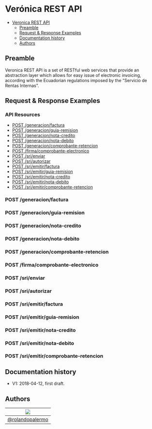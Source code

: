 # Verónica REST API
<!-- TOC depthFrom:1 depthTo:2 withLinks:1 updateOnSave:1 orderedList:0 -->

- [Veronica REST API](#veronica-rest-api)
	- [Preamble](#preamble)
	- [Request & Response Examples](#request--response-examples)
	- [Documentation history](#documentation-history)
	- [Authors](#authors)

<!-- /TOC -->
## Preamble
Veronica REST API is a set of RESTful web services that provide an abstraction layer which allows for easy issue of electronic invoicing, according with the Ecuadorian regulations imposed by the "Servicio de Rentas Internas".

## Request & Response Examples

### API Resources

  - [POST /generacion/factura](#post-generacionfactura)
  - [POST /generacion/guia-remision](#post-generacionguia-remision)
  - [POST /generacion/nota-credito](#post-generacionnota-credito)
  - [POST /generacion/nota-debito](#post-generacionnota-debito)
  - [POST /generacion/comprobante-retencion](#post-generacioncomprobante-retencion)
  - [POST /firma/comprobante-electronico](#post-firmacomprobante-electronico)
  - [POST /sri/enviar](#post-srienviar)
  - [POST /sri/autorizar](#post-sriautorizar)
  - [POST /sri/emitir/factura](#post-sriemitirfactura)
  - [POST /sri/emitir/guia-remision](#post-sriemitirguia-remision)
  - [POST /sri/emitir/nota-credito](#post-sriemitirnota-credito)
  - [POST /sri/emitir/nota-debito](#post-sriemitirnota-debito)
  - [POST /sri/emitir/comprobante-retencion](#post-sriemitircomprobante-retencion)

### POST /generacion/factura
### POST /generacion/guia-remision
### POST /generacion/nota-credito
### POST /generacion/nota-debito
### POST /generacion/comprobante-retencion
### POST /firma/comprobante-electronico
### POST /sri/enviar
### POST /sri/autorizar
### POST /sri/emitir/factura
### POST /sri/emitir/guia-remision
### POST /sri/emitir/nota-credito
### POST /sri/emitir/nota-debito
### POST /sri/emitir/comprobante-retencion
  
## Documentation history

- V1: 2018-04-12, first draft.

## Authors

| [![](https://avatars1.githubusercontent.com/u/11875482?v=4&s=80)](https://github.com/rolandopalermo) |
|-|
| [@rolandopalermo](https://github.com/rolandopalermo) |